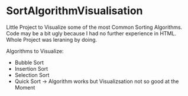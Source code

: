 ﻿# SortAlgorithmVisualisation
 
 Little Project to Visualize some of the most Common Sorting Algorithms.
 Code may be a bit ugly because I had no further experience in HTML. Whole Project was leraning by doing.
 
Algorithms to Visualize:
- Bubble Sort
- Insertion Sort
- Selection Sort
- Quick Sort -> Algorithm works but Visualizsation not so good at the Moment
